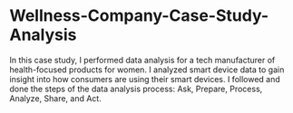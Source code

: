 # Wellness-Company-Case-Study-Analysis
In this case study, I performed data analysis for a tech manufacturer of health-focused products for women. I analyzed smart device data to gain insight into how consumers are using their smart devices. I followed and done the steps of the data analysis process: Ask, Prepare, Process, Analyze, Share, and Act. 
